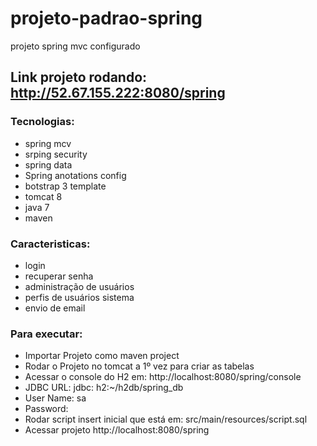 # projeto-padrao-spring
projeto spring mvc configurado

## Link projeto rodando: http://52.67.155.222:8080/spring
 
### Tecnologias:
 
 * spring mcv
 * srping security
 * spring data
 * Spring anotations config
 * botstrap 3 template
 * tomcat 8 
 * java 7
 * maven
 
### Caracteristicas:
 
 * login
 * recuperar senha
 * administração de usuários
 * perfis de usuários sistema
 * envio de email
 

### Para executar:

* Importar Projeto como maven project
* Rodar o Projeto no tomcat a 1º vez para criar as tabelas
* Acessar o console do H2 em: http://localhost:8080/spring/console
 * JDBC URL: jdbc: h2:~/h2db/spring_db 
 * User Name: sa 
 * Password:
* Rodar script insert inicial que está em: src/main/resources/script.sql
* Acessar projeto http://localhost:8080/spring
